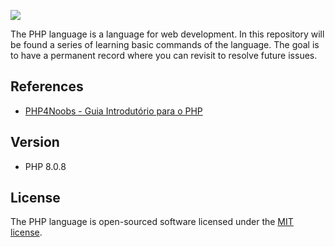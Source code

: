 ![](https://tecnoblog.net/wp-content/uploads/2021/01/o_que_e_php_unsplash-700x467.jpg)

The PHP language is a language for web development. In this repository will be found a series of learning basic commands of the language. The goal is to have a permanent record where you can revisit to resolve future issues. 

## References

- [PHP4Noobs - Guia Introdutório para o PHP](https://www.udemy.com/course/php4noobs/)


## Version

- PHP 8.0.8

## License

The PHP language is open-sourced software licensed under the [MIT license](https://opensource.org/licenses/MIT).


